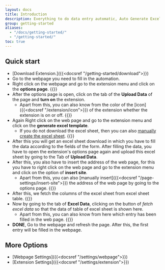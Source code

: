 ```yaml
---
layout: docs
title: Introduction
description: Everything to do data entry automatic, Auto Generate Excel, Auto Fill Form Fields, Auto Click Buttons, Run Custom Javascript, Store Entry Response
group: getting-started
aliases:
  - "/docs/getting-started/"
  - "/getting-started/"
toc: true
---
```


## Quick start

- [Download Extension.]({{<docsref "/getting-started/download">}})
- Go to the webpage you need to fill in the automation.
- Right click on the webpage and go to the extension menu and click on the **options page**. {{<img right-click-menu.png>}}
- After the options page is open, click on the tab of the **Upload Data** of the page and **turn on** the extension. 
  - Apart from this, you can also know from the color of the [icon]({{<docsref "/extension/icon">}}) of the extension whether the extension is on or off. {{<img extension-on.png>}}
- Again Right click on the web page and go to the extension menu and click on the **generate excel template**. 
  - If you do not download the excel sheet, then you can also [manually create the excel sheet](). {{<img right-click-menu2.png>}}
- After this you will get an excel sheet download in which you have to fill the data according to the fields of the form. After filling the data, you have to open the extension's options page again and upload this excel sheet by going to the Tab of **Upload Data**.
- After this, you also have to insert the address of the web page, for this you have to right click on the web page and go to the extension menu and click on the option of **insert site**.
  - Apart from this, you can also [manually insert]({{<docsref "/page-settings/insert-site">}}) the address of the web page by going to the options page. {{<img right-click-menu3.png>}}
- After this, we fetch the columns of the excel sheet from excel sheet table. {{<img fetch-excel-columns.png>}}
- Now by going to the tab of **Excel Data**, clicking on the button of *fetch excel data* so that the data of table of excel sheet is shown here.
  - Apart from this, you can also know from here which entry has been filled in the web page. {{<img fetch-excel-sheet-data.png>}}
- **DONE**, Go to the webpage and refresh the page. After this, the first entry will be filled in the webpage.


## More Options

- [Webpage Settings]({{<docsref "/settings/webpage">}})
- [Extension Settings]({{<docsref "/settings/extension">}})
